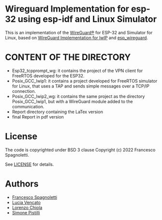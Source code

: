 # Wireguard Implementation for esp-32 using esp-idf and Linux Simulator

This is an implementation of the [WireGuard®](https://www.wireguard.com/) for ESP-32 and Simulator for Linux, based on [WireGuard Implementation for lwIP](https://github.com/smartalock/wireguard-lwip) and [esp_wireguard](https://github.com/trombik/esp_wireguard).

# CONTENT OF THE DIRECTORY

- Esp32_tcpprompt_wg: it contains the project of the VPN client for FreeRTOS developed for the ESP32.
- Posix_GCC_lwip1: it contains a project developed for FreeRTOS simulator for Linux, that uses a TAP and sends simple messages over a TCP/IP connection.
- Posix_GCC_lwip2_wg: it contains the same project as the directory Posix_GCC_lwip1, but with a WireGuard module added to the communication.
- Report directory containing the LaTex version
- final Report in pdf version

# License

The code is copyrighted under BSD 3 clause Copyright (c) 2022 Francesco Spagnoletti. 

See [LICENSE](https://github.com/trombik/esp_wireguard/blob/main/LICENSE) for details.

# Authors

- [Francesco Spagnoletti](https://github.com/fspagnoletti)
- [Lucia Vencato](https://github.com/luciavencato)
- [Lorenzo Chiola](https://github.com/LorenzoChiola)
- [Simone Pistilli](https://github.com/il-pist)
